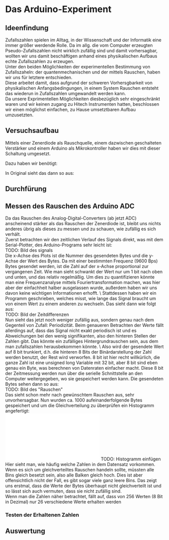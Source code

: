 # Das Arduino-Experiment

## Ideenfindung
Zufallszahlen spielen im Alltag, in der Wissenschaft und der Informatik eine immer größer werdende Rolle. Da im allg. die vom Computer erzeugten Pseudo-Zufallszahlen nicht wirklich zufällig sind und damit vorhersagbar, wollten wir uns damit beschäftigen anhand eines physikalischen Aufbaus echte Zufallszahlen zu erzeugen.\
Unter den beiden Möglichkeiten der experimentellen Bestimmung von Zufallszaheln: der quantenmechanischen und der mittels Rauschen, haben wir uns für letztere entschieden.\
Diese arbeitet damit, dass aufgrund der schweren Vorhersgbarkeit von physikalischen Anfangsbedingungen, in einem System Rauschen entsteht das wiederun in Zufallszahlen umgewandelt werden kann.\
Da unsere Exprimentellen Möglichkeiten diesbezüglich sehr eingeschränkt waren und wir keinen zugang zu Hitech Instrumenten hatten, beschlossen wir einen möglichst einfachen, zu Hause umsetztbaren Aufbau umzusetzten.

## Versuchsaufbau

Mittels einer Zenerdiode als Rauschquelle, einem dazwischen geschalteten Verstärker und einem Arduino als Mikrokontroller haben wir dies mit dieser Schaltung umgesetzt.

Dazu haben wir benötigt:

In Original sieht das dann so aus:

## Durchfürung

## Messen des Rauschen des Arduino ADC

Da das Rauschen des Analog-Digital-Converters (ab jetzt ADC) anscheinend stärker als das Rauschen der Zenerdiode ist, bleibt uns nichts anderes übrig als dieses zu messen und zu schauen, wie zufällig es sich verhält. \
Zuerst betrachten wir den zeitlichen Verlauf des Signals direkt, was mit dem Serial-Plotter, des Arduino-Programs sehr leicht ist:\
TODO: Bild des signals \
Die x-Achse des Plots ist die Nummer des gesendeten Bytes und die y-Achse der Wert des Bytes. Da mit einer bestimmten Frequenz (9600 Bps) Bytes gesendet werden, ist die Zahl auf der x-Achse proportional zur vergangenen Zeit. Wie man sieht schwankt der Wert nur um 1 bit nach oben und unten, und das relativ regelmäßig. Um dies zu quantifizieren könnte man eine Frequenzanalyse mittels Fouriertransformation machen, was hier aber der einfachheit halber ausgelassen wurde, außerdem haben wir uns davon keine wichtigen Informationen erhofft. \ Stattdessen haben wir ein Programm geschrieben, welches misst, wie lange das Signal braucht um von einem Wert zu einem anderen zu wechseln. Das sieht dann wie folgt aus:\
TODO: Bild der Zeitdifferenzen \
Nun sieht das jetzt noch weniger zufällig aus, sondern genau nach dem Gegenteil von Zufall: Periodizität. Beim genaueren Betrachten der Werte fällt allerdings auf, dass das Signal nicht exakt periodisch ist und es Abweichungen bei den wenig signifikanten, also den hinteren Stellen der Zahlen gibt. Das könnte ein zufälliges Hintergrundrauschen sein, aus dem man zufallszahlen herausbekommen könnte. \ Also wird der gesendete Wert auf 8 bit trunkiert, d.h. die hinteren 8 Bits der Binärdarstellung der Zahl werden benutzt, der Rest wird verworfen. 8 bit ist hier recht willkürlich, die ganze Zahl ist eine unsigned long Variable mit 32 bit, aber 8 bit sind eben genau ein Byte, was berechnen von Datenraten einfacher macht. Diese 8 bit der Zeitmessung werden nun über die serielle Schnittstelle an den Computer weitergegeben, wo sie gespeichert werden kann. Die gesendeten Bytes sehen dann so aus: \
TODO: Bild des "Rauschen" \
Das sieht schon mehr nach gewünschtem Rauschen aus, sehr unvorhersagbar. Nun wurden ca. 1000 aufeinanderfolgende Bytes gespeichert und um die Gleichverteilung zu überprüfen ein Histogramm angefertigt: \
![Histogram](histogram.pdf)
TODO: Histogramm einfügen \
Hier sieht man, wie häufig welche Zahlen in dem Datensatz vorkommen. Wenn es sich um gleichverteiltes Rauschen handeln sollte, müssten alle Bins gleich besetzt sein, also alle Balken gleich hoch. Dies ist aber offensichtlich nicht der Fall, es gibt sogar viele ganz leere Bins. Das zeigt uns erstmal, dass die Werte der Bytes überhaupt nicht gleichverteilt ist und so lässt sich auch vermuten, dass sie nicht zufällig sind. \
Wenn man die Zahlen näher betrachtet, fällt auf, dass von 256 Werten (8 Bit in Dezimal) nur 26 verschiedene Werte erhalten werden

### Testen der Erhaltenen Zahlen

## Auswertung
